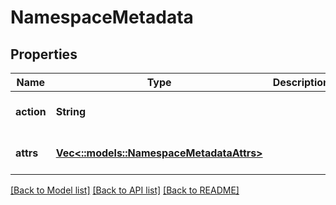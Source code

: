 # NamespaceMetadata

## Properties
Name | Type | Description | Notes
------------ | ------------- | ------------- | -------------
**action** | **String** |  | [optional] [default to null]
**attrs** | [**Vec<::models::NamespaceMetadataAttrs>**](NamespaceMetadata_attrs.md) |  | [optional] [default to null]

[[Back to Model list]](../README.md#documentation-for-models) [[Back to API list]](../README.md#documentation-for-api-endpoints) [[Back to README]](../README.md)


